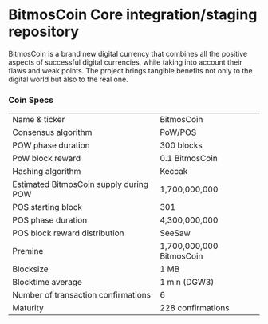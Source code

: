 BitmosCoin Core integration/staging repository
=====================================

BitmosCoin is a brand new digital currency that combines all the positive aspects of successful digital currencies, while taking into account their flaws and weak points.
The project brings tangible benefits not only to the digital world but also to the real one.


### Coin Specs

<table>
<tr><td>Name & ticker</td><td>BitmosCoin</td></tr>
<tr><td>Consensus algorithm</td><td>PoW/POS</td></tr>
<tr><td>POW phase duration</td><td>300 blocks</td></tr>
<tr><td>PoW block reward</td><td>0.1 BitmosCoin</td></tr>
<tr><td>Hashing algorithm</td><td>Keccak</td></tr>
<tr><td>Estimated BitmosCoin supply during POW</td><td>1,700,000,000</td></tr>
<tr><td>POS starting block</td><td>301</td></tr>
<tr><td>POS phase duration</td><td>4,300,000,000</td></tr>
<tr><td>POS block reward distribution</td><td>SeeSaw</td></tr>
<tr><td>Premine</td><td>1,700,000,000 BitmosCoin</td></tr>
<tr><td>Blocksize</td><td>1 MB</td></tr>
<tr><td>Blocktime average</td><td>1 min (DGW3)</td></tr>
<tr><td>Number of transaction confirmations</td><td>6</td></tr>
<tr><td>Maturity</td><td>228 confirmations</td></tr>
</table>
